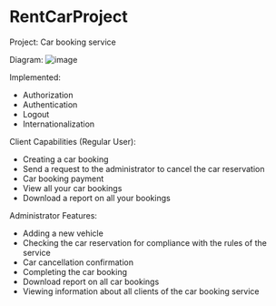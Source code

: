 # RentCarProject
Project:
Car booking service

Diagram:
![image](https://user-images.githubusercontent.com/89831421/212417444-585844b5-90db-45ed-99f9-7f88971f46f9.png)


Implemented:
- Authorization
- Authentication
- Logout
- Internationalization

Client Capabilities (Regular User):
- Creating a car booking
- Send a request to the administrator to cancel the car reservation
- Car booking payment
- View all your car bookings
- Download a report on all your bookings

Administrator Features:
- Adding a new vehicle
- Checking the car reservation for compliance with the rules of the service
- Car cancellation confirmation
- Completing the car booking
- Download report on all car bookings
- Viewing information about all clients of the car booking service
